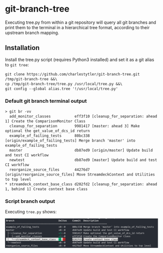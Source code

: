 # git-branch-tree

Executing tree.py from within a git repository will query all git branches and print them to the terminal in a hierarchical tree format, according to their upstream branch mapping.

## Installation
Install the tree.py script (requires Python3 installed) and set it as a git alias to `git tree`:
```
git clone https://github.com/charlestytler/git-branch-tree.git /tmp/git-branch-tree &&\
cp /tmp/git-branch-tree/tree.py /usr/local/tree.py &&\
git config --global alias.tree '!/usr/local/tree.py'
```

### Default git branch terminal output
```
> git br -vv
  add_monitor_classes           eff3f10 [cleanup_for_separation: ahead 1] Create the ComparisonMonitor Class
  cleanup_for_separation        9981417 [master: ahead 3] Make optional the get_value_of_dcs_id return
  example_of_failing_tests      80bc338 [origin/example_of_failing_tests] Merge branch 'master' into example_of_failing_tests
  master                        db87ed9 [origin/master] Update build and test CI workflow
  newtest                       db87ed9 [master] Update build and test CI workflow
  reorganize_source_files       44276d7 [origin/reorganize_source_files] Move StreamdeckContext and Utilities to top level
* streamdeck_context_base_class d202fd2 [cleanup_for_separation: ahead 1, behind 1] Create context base class
```
  
### Script branch output
Executing `tree.py` shows:  

![Example printout with color formatting](printout_example.png)

